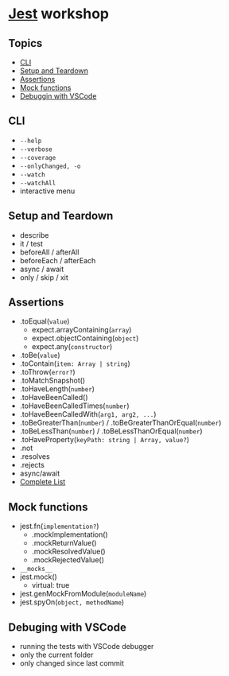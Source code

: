 # [Jest][jest] workshop

## Topics

  - [CLI](#cli)
  - [Setup and Teardown](#setup-and-teardown)
  - [Assertions](#assertions)
  - [Mock functions](#mock-functions)
  - [Debuggin with VSCode](#debuging-with-vscode)

## CLI

  - `--help`
  - `--verbose`
  - `--coverage`
  - `--onlyChanged, -o`
  - `--watch`
  - `--watchAll`
  - interactive menu

## Setup and Teardown
  - describe 
  - it / test
  - beforeAll / afterAll
  - beforeEach / afterEach
  - async / await
  - only / skip / xit

## Assertions

- .toEqual(`value`)
  - expect.arrayContaining(`array`)
  - expect.objectContaining(`object`)
  - expect.any(`constructor`)
- .toBe(`value`)
- .toContain(`item: Array | string`)
- .toThrow(`error?`)
- .toMatchSnapshot()
- .toHaveLength(`number`)
- .toHaveBeenCalled()
- .toHaveBeenCalledTimes(`number`)
- .toHaveBeenCalledWith(`arg1, arg2, ...`)
- .toBeGreaterThan(`number`) / .toBeGreaterThanOrEqual(`number`)
- .toBeLessThan(`number`) / .toBeLessThanOrEqual(`number`)
- .toHaveProperty(`keyPath: string | Array, value?`)
- .not
- .resolves
- .rejects
- async/await
- [Complete List][expect]

## Mock functions

- jest.fn(`implementation?`)
  - .mockImplementation()
  - .mockReturnValue()
  - .mockResolvedValue()
  - .mockRejectedValue()
- `__mocks__`
- jest.mock()
  - virtual: true
- jest.genMockFromModule(`moduleName`)
- jest.spyOn(`object, methodName`)

## Debuging with VSCode

  - running the tests with VSCode debugger
  - only the current folder
  - only changed since last commit


[jest]: https://jestjs.io
[expect]: https://jestjs.io/docs/en/expect